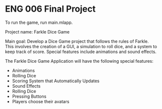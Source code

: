 # ENG 006 Final Project

To run the game, run main.mlapp.


Project name: Farkle Dice Game

Main goal: 
Develop a Dice Game project that follows the rules of Farkle. This involves the creation of a GUI, a simulation to roll dice, and a system to keep track of score. Special features include animations and sound effects. 

The Farkle Dice Game Application will have the following special features:
- Animations
- Rolling Dice
- Scoring System that Automatically Updates
- Sound Effects
- Rolling Dice
- Pressing Buttons
- Players choose their avatars 